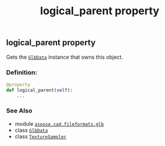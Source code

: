 ﻿---
title: logical_parent property
second_title: Aspose.CAD for Python via .NET API References
description: 
type: docs
weight: 80
url: /python-net/aspose.cad.fileformats.glb/texturesampler/logical_parent/
is_root: false
---

## logical_parent property


Gets the [`GlbData`](/cad/python-net/aspose.cad.fileformats.glb/glbdata) instance that owns this object.
### Definition:
```python
@property
def logical_parent(self):
    ...
```

### See Also
* module [`aspose.cad.fileformats.glb`](../../)
* class [`GlbData`](/cad/python-net/aspose.cad.fileformats.glb/glbdata)
* class [`TextureSampler`](/cad/python-net/aspose.cad.fileformats.glb/texturesampler)
